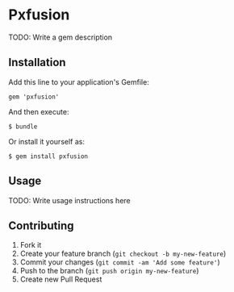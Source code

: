 # Pxfusion

TODO: Write a gem description

## Installation

Add this line to your application's Gemfile:

    gem 'pxfusion'

And then execute:

    $ bundle

Or install it yourself as:

    $ gem install pxfusion

## Usage

TODO: Write usage instructions here

## Contributing

1. Fork it
2. Create your feature branch (`git checkout -b my-new-feature`)
3. Commit your changes (`git commit -am 'Add some feature'`)
4. Push to the branch (`git push origin my-new-feature`)
5. Create new Pull Request
